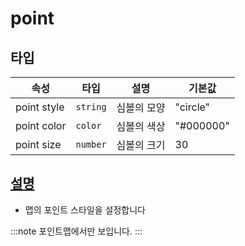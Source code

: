# point

## 타입
| 속성 | 타입 | 설명 | 기본값 | 
| -- | -- | -- | -- |
| point style | `string` | 심볼의 모양 | "circle" |
| point color | `color` | 심볼의 색상 | "#000000" | 
| point size | `number` | 심볼의 크기 | 30 |

## [설명](https://docs.ibsheet.com/ibchart/v1/manual/#docs/props/subtitle/aasubtitle)
- 맵의 포인트 스타일을 설정합니다

:::note
포인트맵에서만 보입니다.
:::